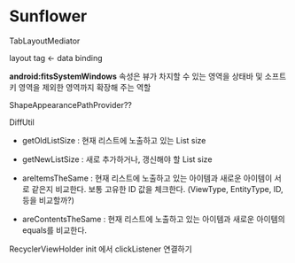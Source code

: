 


# Sunflower


TabLayoutMediator  

layout tag <- data binding  


**android:fitsSystemWindows** 속성은 뷰가 차지할 수 있는 영역을
상태바 및 소프트키 영역을 제외한 영역까지 확장해 주는 역할


ShapeAppearancePathProvider??


DiffUtil
-   getOldListSize : 현재 리스트에 노출하고 있는 List size
-   getNewListSize : 새로 추가하거나, 갱신해야 할 List size
-   areItemsTheSame : 현재 리스트에 노출하고 있는 아이템과 새로운 아이템이 서로 같은지 비교한다. 보통 고유한 ID 값을 체크한다.
(ViewType, EntityType, ID, 등을 비교할까?)

-   areContentsTheSame : 현재 리스트에 노출하고 있는 아이템과 새로운 아이템의 equals를 비교한다.


RecyclerViewHolder init 에서 clickListener 연결하기
<!--stackedit_data:
eyJoaXN0b3J5IjpbLTcxMDYyOTg4NCwxNTc1NDc4MjYyLC0xMj
IzNjQzMzMsLTM1MTY2OTA2LC0xNzA2MDk2ODI4XX0=
-->